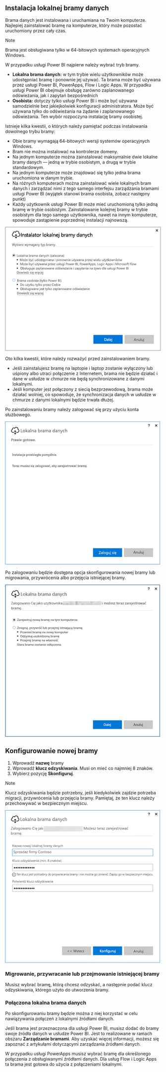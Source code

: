 ## <a name="install-the-on-premises-data-gateway"></a>Instalacja lokalnej bramy danych
Brama danych jest instalowana i uruchamiana na Twoim komputerze. Najlepiej zainstalować bramę na komputerze, który może pozostać uruchomiony przez cały czas.

> [!NOTE]
> Brama jest obsługiwana tylko w 64-bitowych systemach operacyjnych Windows.
> 
> 

W przypadku usługi Power BI najpierw należy wybrać tryb bramy.

* **Lokalna brama danych:** w tym trybie wielu użytkowników może udostępniać bramę i ponownie jej używać. Ta brama może być używana przez usługi Power BI, PowerApps, Flow i Logic Apps. W przypadku usługi Power BI obejmuje obsługę zarówno zaplanowanego odświeżania, jak i zapytań bezpośrednich
* **Osobista:** dotyczy tylko usługi Power BI i może być używana samodzielnie bez jakiejkolwiek konfiguracji administratora. Może być używana tylko do odświeżania na żądanie i zaplanowanego odświeżania. Ten wybór rozpoczyna instalację bramy osobistej.

Istnieje kilka kwestii, o których należy pamiętać podczas instalowania dowolnego trybu bramy:

* Obie bramy wymagają 64-bitowych wersji systemów operacyjnych Windows.
* Bram nie można instalować na kontrolerze domeny.
* Na jednym komputerze można zainstalować maksymalnie dwie lokalne bramy danych — jedną w trybie osobistym, a drugą w trybie standardowym. 
* Na jednym komputerze może znajdować się tylko jedna brama uruchomiona w danym trybie.
* Na różnych komputerach można zainstalować wiele lokalnych bram danych i zarządzać nimi z tego samego interfejsu zarządzania bramami usługi Power BI (wyjątek stanowi brama osobista, zobacz następny punkt)
* Każdy użytkownik usługi Power BI może mieć uruchomioną tylko jedną bramę w trybie osobistym. Zainstalowanie kolejnej bramy w trybie osobistym dla tego samego użytkownika, nawet na innym komputerze, spowoduje zastąpienie poprzedniej instalacji najnowszą.

![On-prem-data-gateway-install-powerbi](./media/gateway-onprem-install-include/on-prem-data-gateway-install-powerbi.png)

Oto kilka kwestii, które należy rozważyć przed zainstalowaniem bramy.

* Jeśli zainstalujesz bramę na laptopie i laptop zostanie wyłączony lub uśpiony albo utraci połączenie z Internetem, brama nie będzie działać i dane w usłudze w chmurze nie będą synchronizowane z danymi lokalnymi.
* Jeśli komputer jest połączony z siecią bezprzewodową, brama może działać wolniej, co spowoduje, że synchronizacja danych w usłudze w chmurze z danymi lokalnymi będzie trwała dłużej.

Po zainstalowaniu bramy należy zalogować się przy użyciu konta służbowego.

![On-prem-data-gateway-install-signin](./media/gateway-onprem-install-include/on-prem-data-gateway-install-signin.png)

Po zalogowaniu będzie dostępna opcja skonfigurowania nowej bramy lub migrowania, przywrócenia albo przejęcia istniejącej bramy.

![On-prem-data-gateway-install-register-recovery](./media/gateway-onprem-install-include/on-prem-data-gateway-install-register-recovery.png)

## <a name="configure-a-new-gateway"></a>Konfigurowanie nowej bramy
1. Wprowadź **nazwę** bramy
2. Wprowadź **klucz odzyskiwania**. Musi on mieć co najmniej 8 znaków.
3. Wybierz pozycję **Skonfiguruj**.

> [!NOTE]
> Klucz odzyskiwania będzie potrzebny, jeśli kiedykolwiek zajdzie potrzeba migracji, przywrócenia lub przejęcia bramy. Pamiętaj, że ten klucz należy przechowywać w bezpiecznym miejscu.
> 
> 

![On-prem-data-gateway-install-recovery](./media/gateway-onprem-install-include/on-prem-data-gateway-install-recovery.png)

### <a name="migrate-restore-or-take-over-an-existing-gateway"></a>Migrowanie, przywracanie lub przejmowanie istniejącej bramy
Musisz wybrać bramę, którą chcesz odzyskać, a następnie podać klucz odzyskiwania, którego użyto do utworzenia bramy.

### <a name="on-premises-data-gateway-connected"></a>Połączona lokalna brama danych
Po skonfigurowaniu bramy będzie można z niej korzystać w celu nawiązywania połączeń z lokalnymi źródłami danych.

Jeśli brama jest przeznaczona dla usługi Power BI, musisz dodać do bramy swoje źródła danych w usłudze Power BI. Jest to realizowane w ramach obszaru **Zarządzanie bramami**. Aby uzyskać więcej informacji, możesz się zapoznać z artykułami dotyczącymi zarządzania źródłami danych.

W przypadku usługi PowerApps musisz wybrać bramę dla określonego połączenia z obsługiwanymi źródłami danych. Dla usług Flow i Logic Apps ta brama jest gotowa do użycia z połączeniami lokalnymi.

